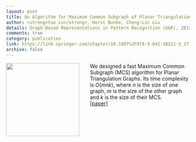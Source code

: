```yaml
---
layout: post
title: An Algorithm for Maximum Common Subgraph of Planar Triangulation Graphs
author: <strong>Yao Lu</strong>, Horst Bunke, Cheng-Lin Liu 
details: Graph-Based Representations in Pattern Recognition (GbR), 2013.
comments: true
category: publication
link: https://link.springer.com/chapter/10.1007%2F978-3-642-38221-5_17
archive: false
---
```


<p>
	<img src="{{ "/img/MCS.png" | prepend: site.url }}" align="left" width="200px" style="margin-right:30px">
	We designed a fast Maximum Common Subgraph (MCS) algorithm for Planar Triangulation Graphs. Its time complexity is <i>O</i>(<i>mnk</i>), where <i>n</i> is the size of one graph, <i>m</i> is the size of the other graph and <i>k</i> is the size of their MCS.<br>
<a href="https://link.springer.com/chapter/10.1007%2F978-3-642-38221-5_17">[paper]</a>
</p>
<div style="clear:both"></div>
